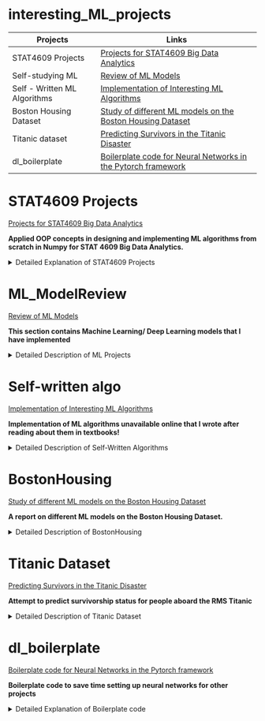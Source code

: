 # interesting_ML_projects
| Projects| Links |
| ------ | ------ |
| STAT4609 Projects |[Projects for STAT4609 Big Data Analytics](STAT4609_Projects) |
| Self-studying ML | [Review of ML Models](ML_ModelReview) |
| Self - Written ML Algorithms | [Implementation of Interesting ML Algorithms](self_written_algo) |
|Boston Housing Dataset|[Study of different ML models on the Boston Housing Dataset](BostonHousing)|
|Titanic dataset|[Predicting Survivors in the Titanic Disaster](titanic_dataset)|
|dl_boilerplate|[Boilerplate code for Neural Networks in the Pytorch framework](dl_boilerplate)|

# **STAT4609 Projects**
[Projects for STAT4609 Big Data Analytics](STAT4609_Projects)

**Applied OOP concepts in designing and implementing ML algorithms from scratch in Numpy for STAT 4609 Big Data Analytics.**

<details>
  <summary>Detailed Explanation of STAT4609 Projects</summary>

# 1. HW1
[STAT4609_Projects_HW1](STAT4609_Projects/hw1_v2.ipynb)

- Implementation of **linear regression** from scratch using **Numpy**
- Implementation of **ridge regression** and **cross validation** for hyperparameter tuning for regularization hyperparameter

# 2. HW2
[STAT4609_Projects_HW2](STAT4609_Projects/hw2_v5.ipynb)

- Implementation of **logistic regression** and **Naive Bayes classifier** from scratch in **Numpy**

# 3. HW3
[STAT4609_Projects_HW3](STAT4609_Projects/hw3_v5.ipynb)

- Implemented **decision tree** from scratch in Numpy and fitted on iris dataset
- Extended algorithm to run **random forest** on iris dataset

# 4. HW4 
[STAT4609_Projects_HW4_GibbsSampler](STAT4609_Projects/hw4_v7.ipynb)

[STAT4609_Projects_HW4_ExpectationMaximization](STAT4609_Projects/hw4_v5_final.ipynb)

- Implemented **K-Nearest Neighbours (KNN)** model on synthetic dataset from scratch
- 1. Implemented **Gaussian Mixture Model (GMM)** on dataset and fitted it using **Expectation Maximization (EM)** algorithm
- 2. Implemented **Gaussian Mixture Model** on dataset fitted it using **Gibbs Sampler**
- **This project was _extremely difficult_ as EM was prone to blowing up due to bad initialization.**
- The Gibbs Sampler also was unable to converge to a desirable solution and I realized that you needed to perform **"thinning"** on the sampled parameters as the sampled parameters are correlated since it is a special case of **MCMC**.
- I had to simulate much more samples and average the **i\*100 th samples**, where i=1,2,3.. to reduce the correlation between samples and improve my estimate of the parameters. 
- This made me realize that **Monte Carlo simulation** for option pricing is extremely  computationally expensive as its standard deviation reduces by a factor of 10 as you increase the number of iterations by a factor of 100! _(std estimator=std of samples/sqrt(n))_

# HW5 (Final Project)
[STAT4609_Projects_HW5_Belkor](STAT4609_Projects/final_project_v4.ipynb)

- Implemented **Belkor** on the **Movie Lens** dataset to generate recommendations for moviegoers (Belkor was the winning submission of a Neflix Movie Reccomendation Competition)  
- It is difficult to use traditional machine learning algorithms as the data for movie goers are **extremely sparse**. 
- Forget about using NNs as the counts of ratings have a **long right tail** - most movies have little ratings and there is insufficient data to fit a NN model.
- The dataset is also extremely huge, making it difficult to use computationally expensive models as recommendations must be generated ASAP, making neighbourhood-based collaborative filtering a good choice.
</details>

# **ML_ModelReview**
[Review of ML Models](ML_ModelReview)

**This section contains Machine Learning/ Deep Learning models that I have implemented**

<details>
  <summary>Detailed Description of ML Projects</summary>

# 1. Review of Linear Regression
[Review of Linear Regression and its extensions](ML_ModelReview/Linear_model_review.ipynb)

- Review of Linear Regression models and some of its extensions, for example ridge/LASSO/LAR and Forward/Backward Selection 

# 2. Trees vs NN 
[Working File - Comparison of Tree-based Models vs Neural Networks](ML_ModelReview/MLP_v2.ipynb)

**Study of different ML models on the MNIST dataset of handwritten digits**
Although this dataset is not interesting (studies have shown that we can virtually get a near 100% classification rate on MNIST - further info in [Wiki link](https://en.wikipedia.org/wiki/MNIST_database)), this project demonstrates that sometimes the elementary models (**Random Forest** or **Decision Trees**), perform similarly to more flexible models (**NN**) and require **less computational power**.

**CNN** performs better than **MLP** with half the layers and much less computational time, showing that the **CNN** stucture is a superior model to the vanilla **MLP**.

Although **Tree-based** methods show comparable performance, **NN** are still superior to them as we can feed data to **NN** in batches, avoiding memory constraints. As GPUs are used for training models nowadays, **NN** also benefit from parallel computing vs **Tree-based** methods, which are trained sequentially.  

</details>

# **Self-written algo**
[Implementation of Interesting ML Algorithms](self_written_algo)

**Implementation of ML algorithms unavailable online that I wrote after reading about them in textbooks!**

<details>
  <summary>Detailed Description of Self-Written Algorithms</summary>
  
# 1. Successive Orthogonalization
[Implementation of Interesting ML Algorithms](self_written_algo)

</details>

# **BostonHousing**
[Study of different ML models on the Boston Housing Dataset](BostonHousing)

**A report on different ML models on the Boston Housing Dataset.**

<details>
  <summary>Detailed Description of BostonHousing</summary>
  
# 1. Boston Housing
[R code](https://github.com/YHtan1/interesting_ML_projects/blob/main/BostonHousing/Boston_final.R)
[Report](https://github.com/YHtan1/interesting_ML_projects/blob/main/BostonHousing/Boston.pdf)
- This report reviews different commonly used machine learning models like GLM/LR, SVM, tree-based methods like GBM/ Random Forests, etc. 
- This report provides a detailed demonstration on how to fit them correctly on data to extract insight on the dataset reviewed. 
- We will help build intuition on the unique characteristics of each model and how it affects the learning of data. 
</details>


# **Titanic Dataset**
[Predicting Survivors in the Titanic Disaster](titanic_dataset)

**Attempt to predict survivorship status for people aboard the RMS Titanic**
<details>
  <summary>Detailed Description of Titanic Dataset</summary>

# 1. titanic_graphs
[Graphs](titanic_dataset/titanic_graphs.ipynb)
- In this file, I perform an in-depth analysis of the data, starting with plotting out the correlation heatmap of the data.
- I also plot the survival rates for each category for categorical features to investigate the effect of each individual feature on survivability.
- I also split the continuous numeric features into bins to improve predictability (reduces the number of splits that can be made based on values in that column-avoids overfitting)

# 2. titanic_final
[Finalized Models](titanic_dataset/titanic_final.ipynb)
- Stores the finalized models for submission
- Decided to use the XGBoost Random Forest as my final submission model - earning me a 78.23% accuracy rate (top 20% percentile)
- Best submissions score around 80% - quite satisfied with my results
- Also tried vanilla XGBoost and stacking (XGBoost+SVC->Logistic Regression) - however score is similar to XGBoost RF

# 3. Lesson Learnt from this Kaggle Competition
- Learnt data cleansing skills using pandas/ scikit-learn 
- Decision Trees may get higher scores than RF on small datasets (suspect that bootstrap samples for RF may not capture observations from rare cases) 
but variance between CV scores can be larger than decision trees - unable to generalize well to unseen test set
- Feature engineering is extremely important-binning the continous variables + grouping certain rare categories together often helps wiht performance
- Maybe Bayesian methods to weight estimators for a category vs estimator based on whole dataset will help reduce overfitting? (Worth further investigation)
</details>

# **dl_boilerplate**
[Boilerplate code for Neural Networks in the Pytorch framework](dl_boilerplate)

**Boilerplate code to save time setting up neural networks for other projects**

<details>
  <summary>Detailed Explanation of Boilerplate code</summary>

# 1. MLP implementation in Pytorch + Optuna
[dl_boilerplate_mlp_in_pytorch](dl_boilerplate/mlp_framework_pytorch.ipynb)

- Implementation of **MLP** in Pytorch
- Used **Optuna** to perform Grid Search for hyperparameter optimization


# 2. MLP implementation with Pytorch + Lightning + Optuna
[dl_boilerplate_mlp_in_lightning](dl_boilerplate/mlp_framework_lightning.ipynb)
- Implementation of **MLP** in Pytorch
- Used **Optuna** to perform Grid Search for hyperparameter optimization
- Used **Lightning** to handle the training loop - benefits incl able to pause training without causing kernel to restart/ built-in functionality simplifies training 

</details>